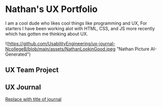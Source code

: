 # Nathan's UX Portfolio

I am a cool dude who likes cool things like programming and UX, For starters I have been working alot with HTML, CSS, and JS more recently which has gotten me thinking about UX. 

!(https://github.com/UsabilityEngineering/ux-journal-NcollegeB/blob/main/assets/NathanLookinGood.jpeg "Nathan Picture AI-Generated") 
## UX Team Project


## UX Journal

[Replace with title of journal](j01/)
